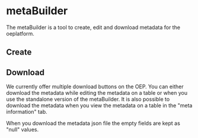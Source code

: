 # metaBuilder

The metaBuilder is a tool to create, edit and download metadata for the oeplatform.

## Create

## Download

We currently offer multiple download buttons on the OEP. You can either download the metadata while editing the metadata on a table or when you use the standalone version of the metaBuilder. It is also possible to download the metadata when you view the metadata on a table in the "meta information" tab.

When you download the metadata json file the empty fields are kept as "null" values.
